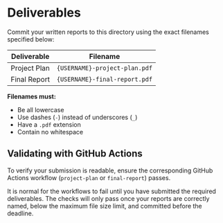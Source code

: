 # Deliverables

Commit your written reports to this directory using the exact filenames specified below:

| Deliverable     | Filename                          |
|-----------------|-----------------------------------|
| Project Plan    | `{USERNAME}-project-plan.pdf`     |
| Final Report    | `{USERNAME}-final-report.pdf`     |

**Filenames must:**
- Be all lowercase  
- Use dashes (`-`) instead of underscores (`_`)  
- Have a `.pdf` extension  
- Contain no whitespace

## Validating with GitHub Actions

To verify your submission is readable, ensure the corresponding GitHub Actions workflow (`project-plan` or `final-report`) passes.

It is normal for the workflows to fail until you have submitted the required deliverables. The checks will only pass once your reports are correctly named, below the maximum file size limit, and committed before the deadline.
